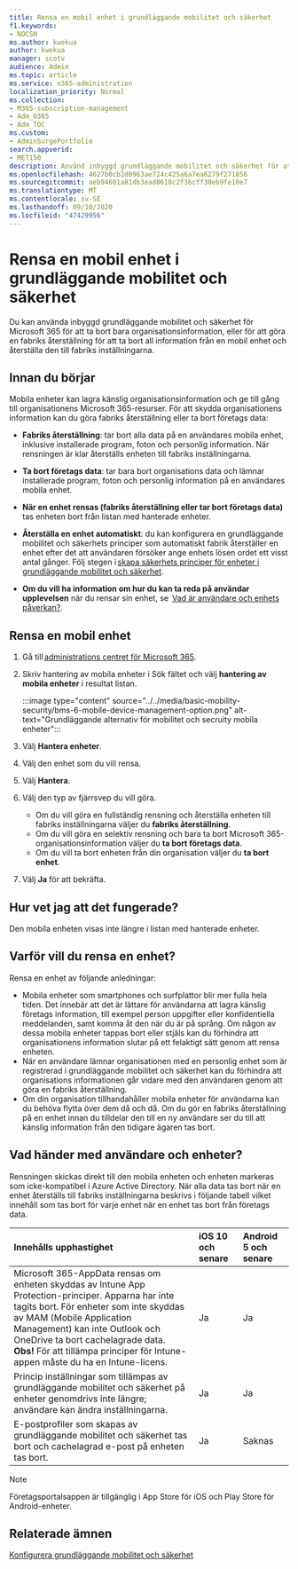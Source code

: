 ```yaml
---
title: Rensa en mobil enhet i grundläggande mobilitet och säkerhet
f1.keywords:
- NOCSH
ms.author: kwekua
author: kwekua
manager: scotv
audience: Admin
ms.topic: article
ms.service: o365-administration
localization_priority: Normal
ms.collection:
- M365-subscription-management
- Adm_O365
- Adm_TOC
ms.custom:
- AdminSurgePortfolio
search.appverid:
- MET150
description: Använd inbyggd grundläggande mobilitet och säkerhet för att ta bort information från registrerade enheter.
ms.openlocfilehash: 4627b0cb2d0963ae724c425a6a7ea6279f271856
ms.sourcegitcommit: aeb94601a81db3ead8610c2f36cff30eb9fe10e7
ms.translationtype: MT
ms.contentlocale: sv-SE
ms.lasthandoff: 09/10/2020
ms.locfileid: "47429956"
---
```

# <a name="wipe-a-mobile-device-in-basic-mobility-and-security"></a>Rensa en mobil enhet i grundläggande mobilitet och säkerhet

Du kan använda inbyggd grundläggande mobilitet och säkerhet för Microsoft 365 för att ta bort bara organisationsinformation, eller för att göra en fabriks återställning för att ta bort all information från en mobil enhet och återställa den till fabriks inställningarna.

## <a name="before-you-begin"></a>Innan du börjar

Mobila enheter kan lagra känslig organisationsinformation och ge till gång till organisationens Microsoft 365-resurser. För att skydda organisationens information kan du göra fabriks återställning eller ta bort företags data:
    
- **Fabriks återställning**: tar bort alla data på en användares mobila enhet, inklusive installerade program, foton och personlig information. När rensningen är klar återställs enheten till fabriks inställningarna.
    
- **Ta bort företags data**: tar bara bort organisations data och lämnar installerade program, foton och personlig information på en användares mobila enhet.   

- **När en enhet rensas (fabriks återställning eller tar bort företags data)** tas enheten bort från listan med hanterade enheter.
    
- **Återställa en enhet automatiskt**: du kan konfigurera en grundläggande mobilitet och säkerhets principer som automatiskt fabrik återställer en enhet efter det att användaren försöker ange enhets lösen ordet ett visst antal gånger. Följ stegen i [skapa säkerhets principer för enheter i grundläggande mobilitet och säkerhet](create-device-security-policies.md).
    
- **Om du vill ha information om hur du kan ta reda på användar upplevelsen** när du rensar sin enhet, se  [Vad är användare och enhets påverkan?](#whats-the-user-and-device-impact).   

## <a name="wipe-a-mobile-device"></a>Rensa en mobil enhet

1. Gå till [administrations centret för Microsoft 365](https://support.microsoft.com/office/758befc4-0888-4009-9f14-0d147402fd23).
    
2. Skriv hantering av mobila enheter i Sök fältet och välj **hantering av mobila enheter** i resultat listan. 

    :::image type="content" source="../../media/basic-mobility-security/bms-6-mobile-device-management-option.png" alt-text="Grundläggande alternativ för mobilitet och secruity mobila enheter":::

3. Välj **Hantera enheter**.

4. Välj den enhet som du vill rensa.

5. Välj **Hantera**.

6. Välj den typ av fjärrsvep du vill göra.

    - Om du vill göra en fullständig rensning och återställa enheten till fabriks inställningarna väljer du **fabriks återställning**.
    - Om du vill göra en selektiv rensning och bara ta bort Microsoft 365-organisationsinformation väljer du **ta bort företags data**.
    - Om du vill ta bort enheten från din organisation väljer du **ta bort enhet**.

7. Välj **Ja** för att bekräfta.

## <a name="how-do-i-know-it-worked"></a>Hur vet jag att det fungerade?

Den mobila enheten visas inte längre i listan med hanterade enheter.

## <a name="why-would-you-want-to-wipe-a-device"></a>Varför vill du rensa en enhet?

Rensa en enhet av följande anledningar:

- Mobila enheter som smartphones och surfplattor blir mer fulla hela tiden. Det innebär att det är lättare för användarna att lagra känslig företags information, till exempel person uppgifter eller konfidentiella meddelanden, samt komma åt den när du är på språng. Om någon av dessa mobila enheter tappas bort eller stjäls kan du förhindra att organisationens information slutar på ett felaktigt sätt genom att rensa enheten.
- När en användare lämnar organisationen med en personlig enhet som är registrerad i grundläggande mobilitet och säkerhet kan du förhindra att organisations informationen går vidare med den användaren genom att göra en fabriks återställning.
- Om din organisation tillhandahåller mobila enheter för användarna kan du behöva flytta över dem då och då. Om du gör en fabriks återställning på en enhet innan du tilldelar den till en ny användare ser du till att känslig information från den tidigare ägaren tas bort.

## <a name="whats-the-user-and-device-impact"></a>Vad händer med användare och enheter?

Rensningen skickas direkt till den mobila enheten och enheten markeras som icke-kompatibel i Azure Active Directory. När alla data tas bort när en enhet återställs till fabriks inställningarna beskrivs i följande tabell vilket innehåll som tas bort för varje enhet när en enhet tas bort från företags data.

|**Innehålls upphastighet**|**iOS 10 och senare**|**Android 5 och senare**|
|:-----|:-----|:-----|
|Microsoft 365-AppData rensas om enheten skyddas av Intune App Protection-principer. Apparna har inte tagits bort. För enheter som inte skyddas av MAM (Mobile Application Management) kan inte Outlook och OneDrive ta bort cachelagrade data.<br/>**Obs!** För att tillämpa principer för Intune-appen måste du ha en Intune-licens.|Ja|Ja|
|Princip inställningar som tillämpas av grundläggande mobilitet och säkerhet på enheter genomdrivs inte längre; användare kan ändra inställningarna.|Ja|Ja|
|E-postprofiler som skapas av grundläggande mobilitet och säkerhet tas bort och cachelagrad e-post på enheten tas bort.|Ja|Saknas|
>[!NOTE] 
>Företagsportalsappen är tillgänglig i App Store för iOS och Play Store för Android-enheter.

## <a name="related-topics"></a>Relaterade ämnen

[Konfigurera grundläggande mobilitet och säkerhet](set-up.md)